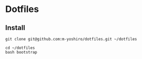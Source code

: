 # Dotfiles
## Install
```
git clone git@github.com:m-yoshiro/dotfiles.git ~/dotfiles

cd ~/dotfiles
bash bootstrap
```
